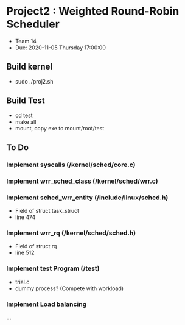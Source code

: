 # Project2 : Weighted Round-Robin Scheduler
- Team 14
- Due: 2020-11-05 Thursday 17:00:00

## Build kernel
- sudo ./proj2.sh

## Build Test
- cd test
- make all
- mount, copy exe to mount/root/test

## To Do
### Implement syscalls (/kernel/sched/core.c)
### Implement wrr_sched_class (/kernel/sched/wrr.c)
### Implement sched_wrr_entity (/include/linux/sched.h)
- Field of struct task_struct
- line 474

### Implement wrr_rq (/kernel/sched/sched.h)
- Field of struct rq
- line 512

### Implement test Program (/test)
- trial.c
- dummy process? (Compete with workload)

### Implement Load balancing
...
